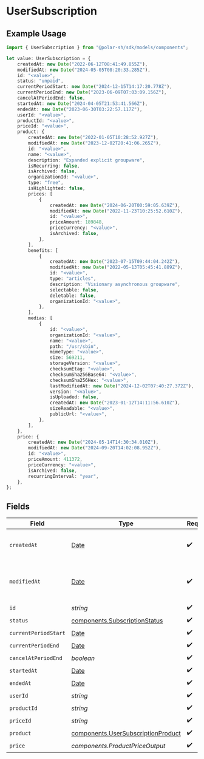 # UserSubscription

## Example Usage

```typescript
import { UserSubscription } from "@polar-sh/sdk/models/components";

let value: UserSubscription = {
    createdAt: new Date("2022-06-12T08:41:49.855Z"),
    modifiedAt: new Date("2024-05-05T08:20:33.285Z"),
    id: "<value>",
    status: "unpaid",
    currentPeriodStart: new Date("2024-12-15T14:17:20.778Z"),
    currentPeriodEnd: new Date("2023-06-09T07:03:09.156Z"),
    cancelAtPeriodEnd: false,
    startedAt: new Date("2024-04-05T21:53:41.566Z"),
    endedAt: new Date("2023-06-30T03:22:57.117Z"),
    userId: "<value>",
    productId: "<value>",
    priceId: "<value>",
    product: {
        createdAt: new Date("2022-01-05T10:28:52.927Z"),
        modifiedAt: new Date("2023-12-02T20:41:06.265Z"),
        id: "<value>",
        name: "<value>",
        description: "Expanded explicit groupware",
        isRecurring: false,
        isArchived: false,
        organizationId: "<value>",
        type: "free",
        isHighlighted: false,
        prices: [
            {
                createdAt: new Date("2024-06-20T00:59:05.639Z"),
                modifiedAt: new Date("2022-11-23T10:25:52.610Z"),
                id: "<value>",
                priceAmount: 189848,
                priceCurrency: "<value>",
                isArchived: false,
            },
        ],
        benefits: [
            {
                createdAt: new Date("2023-07-15T09:44:04.242Z"),
                modifiedAt: new Date("2022-05-13T05:45:41.889Z"),
                id: "<value>",
                type: "articles",
                description: "Visionary asynchronous groupware",
                selectable: false,
                deletable: false,
                organizationId: "<value>",
            },
        ],
        medias: [
            {
                id: "<value>",
                organizationId: "<value>",
                name: "<value>",
                path: "/usr/sbin",
                mimeType: "<value>",
                size: 569211,
                storageVersion: "<value>",
                checksumEtag: "<value>",
                checksumSha256Base64: "<value>",
                checksumSha256Hex: "<value>",
                lastModifiedAt: new Date("2024-12-02T07:40:27.372Z"),
                version: "<value>",
                isUploaded: false,
                createdAt: new Date("2023-01-12T14:11:56.610Z"),
                sizeReadable: "<value>",
                publicUrl: "<value>",
            },
        ],
    },
    price: {
        createdAt: new Date("2024-05-14T14:30:34.010Z"),
        modifiedAt: new Date("2024-09-20T14:02:08.952Z"),
        id: "<value>",
        priceAmount: 411372,
        priceCurrency: "<value>",
        isArchived: false,
        recurringInterval: "year",
    },
};
```

## Fields

| Field                                                                                         | Type                                                                                          | Required                                                                                      | Description                                                                                   |
| --------------------------------------------------------------------------------------------- | --------------------------------------------------------------------------------------------- | --------------------------------------------------------------------------------------------- | --------------------------------------------------------------------------------------------- |
| `createdAt`                                                                                   | [Date](https://developer.mozilla.org/en-US/docs/Web/JavaScript/Reference/Global_Objects/Date) | :heavy_check_mark:                                                                            | Creation timestamp of the object.                                                             |
| `modifiedAt`                                                                                  | [Date](https://developer.mozilla.org/en-US/docs/Web/JavaScript/Reference/Global_Objects/Date) | :heavy_check_mark:                                                                            | Last modification timestamp of the object.                                                    |
| `id`                                                                                          | *string*                                                                                      | :heavy_check_mark:                                                                            | N/A                                                                                           |
| `status`                                                                                      | [components.SubscriptionStatus](../../models/components/subscriptionstatus.md)                | :heavy_check_mark:                                                                            | N/A                                                                                           |
| `currentPeriodStart`                                                                          | [Date](https://developer.mozilla.org/en-US/docs/Web/JavaScript/Reference/Global_Objects/Date) | :heavy_check_mark:                                                                            | N/A                                                                                           |
| `currentPeriodEnd`                                                                            | [Date](https://developer.mozilla.org/en-US/docs/Web/JavaScript/Reference/Global_Objects/Date) | :heavy_check_mark:                                                                            | N/A                                                                                           |
| `cancelAtPeriodEnd`                                                                           | *boolean*                                                                                     | :heavy_check_mark:                                                                            | N/A                                                                                           |
| `startedAt`                                                                                   | [Date](https://developer.mozilla.org/en-US/docs/Web/JavaScript/Reference/Global_Objects/Date) | :heavy_check_mark:                                                                            | N/A                                                                                           |
| `endedAt`                                                                                     | [Date](https://developer.mozilla.org/en-US/docs/Web/JavaScript/Reference/Global_Objects/Date) | :heavy_check_mark:                                                                            | N/A                                                                                           |
| `userId`                                                                                      | *string*                                                                                      | :heavy_check_mark:                                                                            | N/A                                                                                           |
| `productId`                                                                                   | *string*                                                                                      | :heavy_check_mark:                                                                            | N/A                                                                                           |
| `priceId`                                                                                     | *string*                                                                                      | :heavy_check_mark:                                                                            | N/A                                                                                           |
| `product`                                                                                     | [components.UserSubscriptionProduct](../../models/components/usersubscriptionproduct.md)      | :heavy_check_mark:                                                                            | N/A                                                                                           |
| `price`                                                                                       | *components.ProductPriceOutput*                                                               | :heavy_check_mark:                                                                            | N/A                                                                                           |